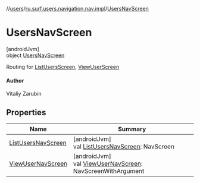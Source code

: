 //[users](../../../index.md)/[ru.surf.users.navigation.nav.impl](../index.md)/[UsersNavScreen](index.md)

# UsersNavScreen

[androidJvm]\
object [UsersNavScreen](index.md)

Routing for [ListUsersScreen](../../ru.surf.users.ui.screens.listUsers/-list-users-screen.md), [ViewUserScreen](../../ru.surf.users.ui.screens.viewUser/-view-user-screen.md)

#### Author

Vitaliy Zarubin

## Properties

| Name | Summary |
|---|---|
| [ListUsersNavScreen](-list-users-nav-screen.md) | [androidJvm]<br>val [ListUsersNavScreen](-list-users-nav-screen.md): NavScreen |
| [ViewUserNavScreen](-view-user-nav-screen.md) | [androidJvm]<br>val [ViewUserNavScreen](-view-user-nav-screen.md): NavScreenWithArgument |
